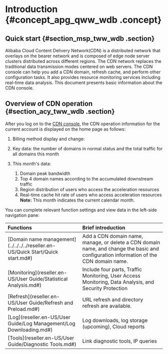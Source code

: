 # Introduction {#concept_apg_qww_wdb .concept}

## Quick start {#section_msp_tww_wdb .section}

Alibaba Cloud Content Delivery Network\(CDN\) is a distributed network that overlays on the bearer network and is composed of edge node server clusters distributed across different regions. The CDN network replaces the traditional data transmission modes centered on web servers. The CDN console can help you add a CDN domain, refresh cache, and perform other configuration tasks. It also provides resource monitoring services including real-time data analysis. This document presents basic information about the CDN console.

## Overview of CDN operation {#section_acy_tww_wdb .section}

After you log on to the [CDN console](http://partners-intl.console.aliyun.com/#/cdn), the CDN operation information for the current account is displayed on the home page as follows:

1.  Billing method display and change:
2.  Key data: the number of domains in normal status and the total traffic for all domains this month
3.  This month's data:

    1.  Domain peak bandwidth
    2.  Top 4 domain names according to the accumulated downstream traffic
    3.  Region distribution of users who access the acceleration resources
    4.  Real-time cache hit rate of users who access acceleration resources
    **Note:** This month indicates the current calendar month.


You can complete relevant function settings and view data in the left-side navigation pane:

|Functions|Brief introduction|
|:--------|:-----------------|
|[Domain name management](../../../../reseller.en-US/Quick Start/Quick start.md#)|Add a CDN domain name, manage, or delete a CDN domain name, and change the basic and configuration information of the CDN domain name.|
|[Monitoring](reseller.en-US/User Guide/Statistical Analysis.md#)|Include four parts, Traffic Monitoring, User Access Monitoring, Data Analysis, and Security Protection|
|[Refresh](reseller.en-US/User Guide/Refresh and Preload.md#)|URL refresh and directory refresh are available.|
|[Log](reseller.en-US/User Guide/Log Management/Log Downloading.md#)|Log downloads, log storage \(upcoming\), Cloud reports|
|[Tools](reseller.en-US/User Guide/Diagnostic Tools.md#)|Link diagnostic tools, IP queries|

